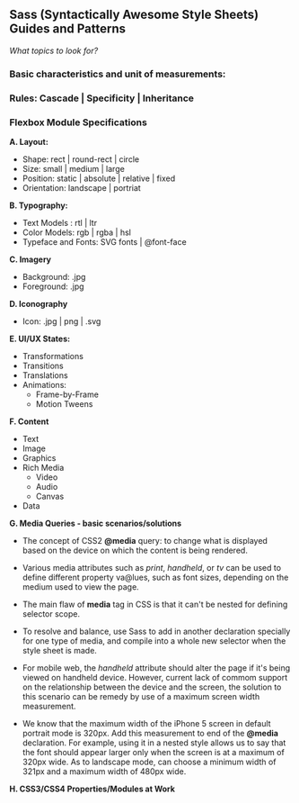## Sass (Syntactically Awesome Style Sheets) Guides and Patterns 
*What topics to look for?*
### Basic characteristics and unit of measurements:
### Rules: Cascade | Specificity | Inheritance 
### Flexbox Module Specifications

**A. Layout:** 
  - Shape: rect | round-rect | circle
  - Size: small | medium | large
  - Position: static | absolute | relative | fixed
  - Orientation: landscape | portriat
   
 **B. Typography:**
  - Text Models : rtl | ltr
  - Color Models: rgb | rgba | hsl 
  - Typeface and Fonts: SVG fonts | @font-face
 
**C. Imagery**
  - Background: .jpg
  - Foreground: .jpg 
  
**D. Iconography**
  - Icon: .jpg | png | .svg

**E. UI/UX States:**
  - Transformations
  - Transitions
  - Translations
  - Animations:
    - Frame-by-Frame
    - Motion Tweens
  
**F. Content**
  - Text
  - Image
  - Graphics
  - Rich Media
    - Video
    - Audio
    - Canvas
  - Data
 
**G. Media Queries - basic scenarios/solutions**
  - The concept of CSS2 **@media** query: to change what is displayed based on the device
  on which the content is being rendered.
  
  - Various media attributes such as *print*, *handheld*, or *tv* can be used to define 
  different property va@lues, such as font sizes, depending on the medium used to view the page.
  
  - The main flaw of **media** tag in CSS is that it can't be nested for defining selector scope.
  
  - To resolve and balance, use Sass to add in another declaration specially for one type of
  media, and compile into a whole new selector when the style sheet is made.
  
  - For mobile web, the *handheld* attribute should alter the page if it's being viewed on
  handheld device. However, current lack of commom support on the relationship between the 
  device and the screen, the solution to this scenario can be remedy by use of a maximum
  screen width measurement.
  
  - We know that the maximum width of the iPhone 5 screen in default portrait mode is 320px. 
  Add this measurement to end of the **@media** declaration. For example, using it in a 
  nested style allows us to say that the font should appear larger only when the screen is 
  at a maximum of 320px wide. As to landscape mode, can choose a minimum width of 321px and a 
  maximum width of 480px wide.
  
**H. CSS3/CSS4 Properties/Modules at Work**

